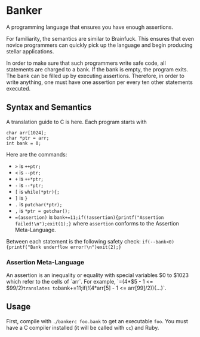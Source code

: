 # Banker

A programming language that ensures you have enough assertions.

For familiarity, the semantics are similar to Brainfuck.
This ensures that even novice programmers can quickly pick up the language
  and begin producing stellar applications.

In order to make sure that such programmers write safe code, all statements
are charged to a bank. If the bank is empty, the program exits. The bank
can be filled up by executing assertions. Therefore, in order to write
anything, one must have one assertion per every ten other statements executed.

## Syntax and Semantics

A translation guide to C is here. Each program starts with

    char arr[1024];
    char *ptr = arr;
    int bank = 0;

Here are the commands:

- `>` is `++ptr;`
- `<` is `--ptr;`
- `+` is `++*ptr;`
- `-` is `--*ptr;`
- `[` is `while(*ptr){;`
- `]` is `}`
- `.` is `putchar(*ptr);`
- `,` is `*ptr = getchar();`
- `=(assertion)` is `bank+=11;if(!assertion){printf("Assertion failed!\n");exit(1);}` where `assertion` conforms to the Assertion Meta-Language.

Between each statement is the following safety check: `if(--bank<0){printf("Bank underflow error!\n")exit(2);}`

### Assertion Meta-Language

An assertion is an inequality or equality with special variables $0 to $1023 which refer
to the cells of `arr`. For example, `=(4*$5 - 1 <= $99/2)` translates to
`bank+=11;if(!(4*arr[5] - 1 <= arr[99]/2)){...}`.

## Usage

First, compile with `./bankerc foo.bank` to get an executable `foo`. You must have a C compiler installed (it will be called with `cc`) and Ruby.

